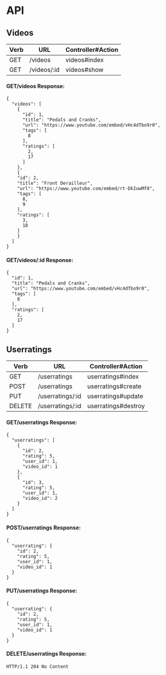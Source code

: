 # API

## Videos
| Verb | URL | Controller#Action |
|------|-----|-------------------|
|GET   |/videos|videos#index   |
|GET   |/videos/:id   |videos#show   |

#### GET/videos Response:
```
{
  "videos": [
    {
      "id": 1,
      "title": "Pedals and Cranks",
      "url": "https://www.youtube.com/embed/vHc4dTbo9r0",
      "tags": [
        8
      ],
      "ratings": [
        2,
        17
      ]
    },
    {
    "id": 2,
    "title": "Front Derailleur",
    "url": "https://www.youtube.com/embed/rt-DkIuwMf8",
    "tags": [
      8,
      9
    ],
    "ratings": [
      3,
      18
    ]
    }
  ]
}
```
#### GET/videos/:id Response:
```
{
  "id": 1,
  "title": "Pedals and Cranks",
  "url": "https://www.youtube.com/embed/vHc4dTbo9r0",
  "tags": [
    8
  ],
  "ratings": [
    2,
    17
  ]
}
```

## Userratings
| Verb | URL | Controller#Action |
|------|-----|-------------------|
|GET   |/userratings|userratings#index   |
|POST   |/userratings   |userratings#create   |
|PUT   |/userratings/:id   |userratings#update   |
|DELETE   |/userratings/:id   |userratings#destroy   |

#### GET/userratings Response:
```
{
  "userratings": [
    {
      "id": 2,
      "rating": 5,
      "user_id": 1,
      "video_id": 1
    },
    {
      "id": 3,
      "rating": 5,
      "user_id": 1,
      "video_id": 2
    }
  ]
}
```

#### POST/userratings Response:
```
{
  "userrating": {
    "id": 2,
    "rating": 5,
    "user_id": 1,
    "video_id": 1
  }
}
```

#### PUT/userratings Response:
```
{
  "userrating": {
    "id": 2,
    "rating": 5,
    "user_id": 1,
    "video_id": 1
  }
}
```

#### DELETE/userratings Response:
```
HTTP/1.1 204 No Content
```
